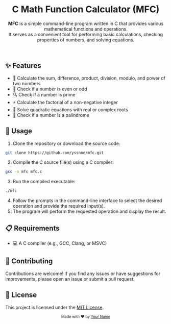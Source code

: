 <div align="center">
  <h1>C Math Function Calculator (MFC)</h1>
  <p>
    <b>MFC</b> is a simple command-line program written in C that provides various mathematical functions and operations.<br>
    It serves as a convenient tool for performing basic calculations, checking properties of numbers, and solving equations.
  </p>
  <br>
</div>

## ✨ Features

- 💫 Calculate the sum, difference, product, division, modulo, and power of two numbers
- 🔢 Check if a number is even or odd
- 🔍 Check if a number is prime
- ⚡ Calculate the factorial of a non-negative integer
- 🧮 Solve quadratic equations with real or complex roots
- 🔄 Check if a number is a palindrome

## 🚀 Usage

1. Clone the repository or download the source code:

```bash
git clone https://github.com/yssnne/mfc.git
```

2. Compile the C source file(s) using a C compiler:

```bash
gcc -o mfc mfc.c
```

3. Run the compiled executable:

```bash
./mfc
```

4. Follow the prompts in the command-line interface to select the desired operation and provide the required input(s).
5. The program will perform the requested operation and display the result.

## 📋 Requirements

- 💻 A C compiler (e.g., GCC, Clang, or MSVC)

## 🤝 Contributing

Contributions are welcome! If you find any issues or have suggestions for improvements, please open an issue or submit a pull request.

## 📄 License

This project is licensed under the [MIT License](LICENSE).

<div align="center">
  <sub>Made with ❤️ by <a href="https://github.com/yssnne">Your Name</a></sub>
</div>
